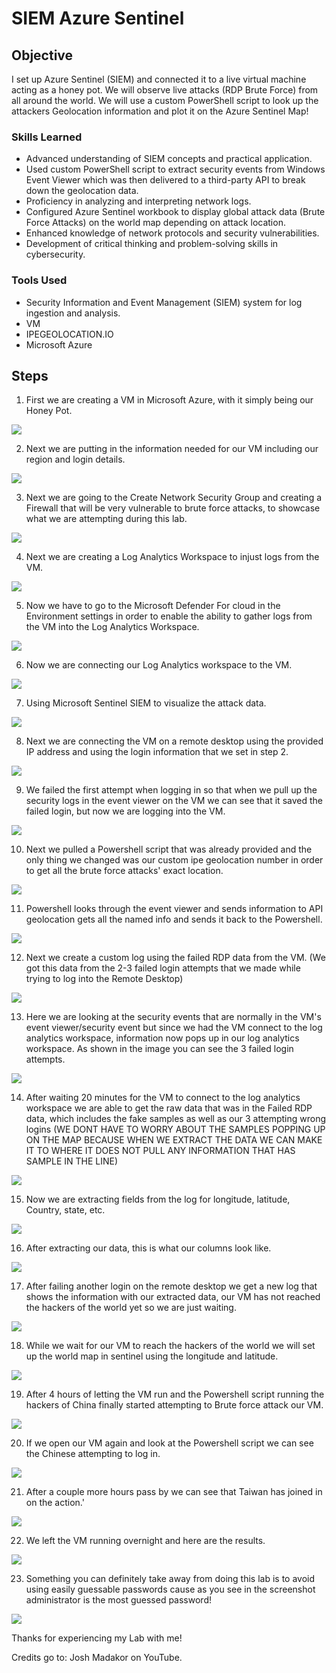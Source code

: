 # SIEM Azure Sentinel

## Objective

 I set up Azure Sentinel (SIEM) and connected it to a live virtual machine acting as a honey pot. We will observe live attacks (RDP Brute Force) from all around the world. We will use a custom PowerShell script to look up the attackers Geolocation information and plot it on the Azure Sentinel Map!

### Skills Learned

- Advanced understanding of SIEM concepts and practical application.
- Used custom PowerShell script to extract security events from Windows Event Viewer which was then delivered to a third-party API to break down the geolocation data.
- Proficiency in analyzing and interpreting network logs.
- Configured Azure Sentinel workbook to display global attack data (Brute Force Attacks) on the world map depending on attack location.
- Enhanced knowledge of network protocols and security vulnerabilities.
- Development of critical thinking and problem-solving skills in cybersecurity.

### Tools Used

- Security Information and Event Management (SIEM) system for log ingestion and analysis.
- VM
- IPEGEOLOCATION.IO
- Microsoft Azure

## Steps
1. First we are creating a VM in Microsoft Azure, with it simply being our Honey Pot.
<img src="https://i.imgur.com/QlbB6rm.png"/>

2. Next we are putting in the information needed for our VM including our region and login details.
<img src="https://i.imgur.com/EgoAEs3.png"/>

3. Next we are going to the Create Network Security Group and creating a Firewall that will be very vulnerable to brute force attacks, to showcase what we are attempting during this lab.
<img src="https://i.imgur.com/Bl0NLjO.png"/>

4. Next we are creating a Log Analytics Workspace to injust logs from the VM.
<img src="https://i.imgur.com/QSDtwVa.png"/>

5. Now we have to go to the Microsoft Defender For cloud in the Environment settings in order to enable the ability to gather logs from the VM into the Log Analytics Workspace.
<img src="https://i.imgur.com/MM40l8b.png"/>

6. Now we are connecting our Log Analytics workspace to the VM.
<img src="https://i.imgur.com/odzxKux.png"/>

7. Using Microsoft Sentinel SIEM to visualize the attack data.
<img src="https://i.imgur.com/sUGBuzG.png"/>

8. Next we are connecting the VM on a remote desktop using the provided IP address and using the login information that we set in step 2.
<img src="https://i.imgur.com/RqbPnpW.png"/>

9. We failed the first attempt when logging in so that when we pull up the security logs in the event viewer on the VM we can see that it saved the failed login, but now we are logging into the VM.
<img src="https://i.imgur.com/vqHq6In.png"/>

10. Next we pulled a Powershell script that was already provided and the only thing we changed was our custom ipe geolocation number in order to get all the brute force attacks' exact location.
<img src="https://i.imgur.com/DCQa5o1.png"/>

11. Powershell looks through the event viewer and sends information to API geolocation gets all the named info and sends it back to the Powershell.
<img src="https://i.imgur.com/wTUtP0G.png"/>

12. Next we create a custom log using the failed RDP data from the VM. (We got this data from the 2-3 failed login attempts that we made while trying to log into the Remote Desktop)
<img src="https://i.imgur.com/9icDTCy.png"/>

13. Here we are looking at the security events that are normally in the VM's event viewer/security event but since we had the VM connect to the log analytics workspace, information now pops up in our log analytics workspace. As shown in the image you can see the 3 failed login attempts.
<img src="https://i.imgur.com/PxtG97F.png"/>

14. After waiting 20 minutes for the VM to connect to the log analytics workspace we are able to get the raw data that was in the Failed RDP data, which includes the fake samples as well as our 3 attempting wrong logins (WE DONT HAVE TO WORRY ABOUT THE SAMPLES POPPING UP ON THE MAP BECAUSE WHEN WE EXTRACT THE DATA WE CAN MAKE IT TO WHERE IT DOES NOT PULL ANY INFORMATION THAT HAS SAMPLE IN THE LINE)
<img src="https://i.imgur.com/3O8C3nS.png"/>

15. Now we are extracting fields from the log for longitude, latitude, Country, state, etc.
<img src="https://i.imgur.com/KxXDi5I.png"/>

16. After extracting our data, this is what our columns look like.
<img src="https://i.imgur.com/wTs9SQP.png"/>

17. After failing another login on the remote desktop we get a new log that shows the information with our extracted data, our VM has not reached the hackers of the world yet so we are just waiting.
<img src="https://i.imgur.com/x6St3Ga.png"/>

18. While we wait for our VM to reach the hackers of the world we will set up the world map in sentinel using the longitude and latitude.
<img src="https://i.imgur.com/ocS1pfU.png"/>

19. After 4 hours of letting the VM run and the Powershell script running the hackers of China finally started attempting to Brute force attack our VM.
<img src="https://i.imgur.com/x3FdfgV.png"/>

20. If we open our VM again and look at the Powershell script we can see the Chinese attempting to log in.
<img src="https://i.imgur.com/A63uibj.png"/>

21. After a couple more hours pass by we can see that Taiwan has joined in on the action.'
<img src="https://i.imgur.com/RXUrv5s.png"/>

22. We left the VM running overnight and here are the results.
<img src="https://i.imgur.com/dDDA0Et.png"/>

23. Something you can definitely take away from doing this lab is to avoid using easily guessable passwords cause as you see in the screenshot administrator is the most guessed password!
<img src="https://i.imgur.com/QelgnuX.png"/>


Thanks for experiencing my Lab with me! 





Credits go to: Josh Madakor on YouTube.
